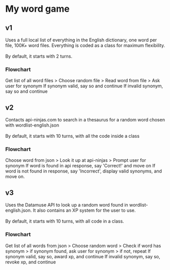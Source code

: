 # My word game
## v1
Uses a full local list of everything in the English dictionary, one word per file, 100K+ word files. Everything is coded as a class for maximum flexibility.\
\
By default, it starts with 2 turns.
### Flowchart
Get list of all word files > Choose random file > Read word from file > Ask user for synonym
If synonym valid, say so and continue
If invalid synonym, say so and continue
## v2
Contacts api-ninjas.com to search in a thesaurus for a random word chosen with wordlist-english.json\
\
By default, it starts with 10 turns, with all the code inside a class
### Flowchart
Choose word from json > Look it up at api-ninjas > Prompt user for synonym
If word is found in api response, say 'Correct!' and move on
If word is not found in response, say 'Incorrect', display valid synonyms, and move on.
## v3
Uses the Datamuse API to look up a random word found in wordlist-english.json. It also contains an XP system for the user to use.\
\
By default, it starts with 10 turns, with all code in a class.
### Flowchart
Get list of all words from json > Choose random word > Check if word has synonym > if synonym found, ask user for synonym > if not, repeat
If synonym valid, say so, award xp, and continue
If invalid synonym, say so, revoke xp, and continue

